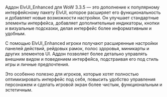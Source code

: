 Аддон ElvUI_Enhanced для WoW 3.3.5 — это дополнение к популярному интерфейсному пакету ElvUI, которое расширяет его функциональность и добавляет новые возможности настройки. Он улучшает стандартные элементы интерфейса, добавляет дополнительные индикаторы, кнопки и визуальные подсказки, делая интерфейс более информативным и удобным.

С помощью ElvUI_Enhanced игроки получают расширенные настройки панелей действий, рейдовых рамок, полос здоровья, миникарты и других элементов UI. Аддон позволяет более детально управлять внешним видом и поведением интерфейса, подстраивая его под стиль игры и личные предпочтения.

Это особенно полезно для игроков, которые хотят полностью оптимизировать интерфейс под себя, повысить удобство управления персонажем и сделать игровой экран более чистым, функциональным и эстетичным.
